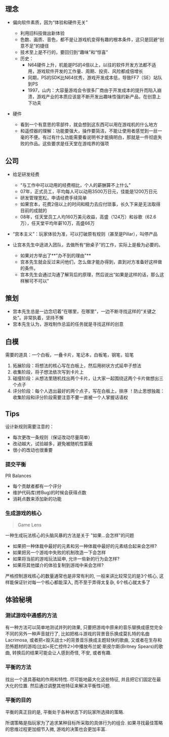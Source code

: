 ## 理念
- 偏向软件素质，因为“体验和硬件无关”
	- 利用旧科技做出新体验
	- 色数、画质、音色，都不是让游戏机变得有趣的根本条件，这只是回避“创意不足”的捷径 		
	- 技术至上是不行的，要回归到“趣味”和“惊喜”
	- 历史： 
		- N64硬件上升，机能是PS的4倍以上，以往的软件开发方法都不适用，游戏软件开发的工作量、周期、投资、风险都成倍增长
		- 同期，PS的SDK比N64优秀，游戏开发成本低，导致FF7（SE）站队到PS
		- 1997，山内：大容量游戏会令很多厂商由于开发成本的提升而陷入崩溃，游戏产业的本质应该是不断开发出趣味性强的新产品，在创意上下功夫

- 硬件
	- 看到一个有意思的零部件，就会想到这东西可以用在游戏机的什么地方
	- 和遥控器的理解：功能要强大，操作要简洁，不能让使用者感觉到一丝一毫的不便。有过有什么功能需要看说明书才能搞明白，那就是一件彻底失败的作品。这些要求是任天堂在游戏界的强项


## 公司		

- 给足研发经费 
	- “与工作中可以动用的经费相比，个人的薪酬算不上什么”
	- 07年，正式员工，平均每人可以动用3500万日元，佳能是1200万日元
	- 研发管理宽松，申请经费手续简单
	- 如果宫本，花费2倍以上的时间和精力去应付琐事，长久下来是无法取得目前的成就的
	- 08年，任天堂员工人均160万美元收益，高盛（124万）和谷歌（62.6万），任天堂平均年薪10万，高盛66万
 
- “宫本主义”：玩家体验为准，可以打破原有规则（甚至是Pillar），叫停产品

- 让宫本先生中途进入团队，去做所有“掀桌子”的工作，实际上是极为必要的。
	- 如果对方举出了**"办不到的理由"**
	- 宫本先生就会反过来问他们，怎么做才能办得到，直到对方准备好这样做的条件。
	- 宫本先生会通过沟通了解背后的原理，然后说出“如果是这样的话，那么这样解可不可以”

## 策划
- 宫本先生总是一边念叨着“在哪里，在哪里”，一边不断寻找这样的“关键之处”。非常执着，坚持不懈
- 宫本先生认为，游戏制作总监的任务就是寻找这样的创意

## 白模

需要的道具：一个白板，一叠卡片，笔记本，白板笔，钢笔，铅笔
1. 拓展阶段：将想法的核心写在白板上，然后用树状方式延申子想法
2. 收集阶段，将子想法依次写到卡片上
3. 碰撞阶段：从想法里随机找出两个卡片，让大家一起围绕这两个卡片做想出三个点子
4. 评分阶段：每个人选出最好的两个点子，写在白板上，排序
！防止思想独裁：收集阶段和评分阶段需要注意不要一直被一个人掌握话语权

## Tips

设计新规则需要注意的：
- 每次更改一条规则（保证改动尽量简单）
- 改动越大，试验越多，避免被随机性蒙蔽
- 很小的改动也很重要


### 提交平衡

PR Balances
- 每个贡献者都有一个评分
- 维护代码库(修Bug)的时候会获得点数
- 消耗点数来添加新的功能

### 生成游戏的核心

> Game Lens

一种生成玩法核心的头脑风暴的方法是关于 "如果...会怎样"的问题

- 如果把一种体裁中最好的元素和另一种体裁中最好的元素结合起来会怎样?
- 如果把另一个游戏中失败的机制改造一下会怎样
- 如果将当前的游戏玩法延申, 允许一些新的行为会怎样?
- 如果将其他媒介的体验复制到游戏中来会怎样?

严格控制游戏核心的数量通常也是非常有利的, 一般来讲比较常见的是3个核心, 这样能保证针对每一个核心都能深入, 而不至于弄得太复杂, 6个核心就太多了


## 体验秘境

### 测试游戏中通感的方法

有一种方法可以简单地测试并列的效果, 只要把游戏中原来的音乐替换成感觉完全不同的另外一种声音就行了, 比如把格斗游戏的背景音乐换成莫扎特的名曲 Lacrimosa, 或者把<毁灭战士>的背景音乐换成主题轻快的歌曲, 又或者在生存和恐怖题材的游戏(比如<死亡控件2>)中播放布兰妮·斯皮尔斯(Britney Spears)的歌曲, 转换后的结果可能会让人感到奇怪, 不安, 或者有趣.

### 平衡的方法

找出一个道具基础的作用和特性. 尽可能地最大化这些特征, 并且把它们固定在最大化的位置. 然后通过调整其他特征来解决平衡性问题.

### 平衡的目的

平衡的真正目的是, 平衡处于各种状态下的玩家所选择的策略.

所谓策略是指玩家为了追求某种目标所采取的具体行为的组合. 如果寻找最佳策略的思维过程更加细节入微, 游戏的决策也会更加丰富.



